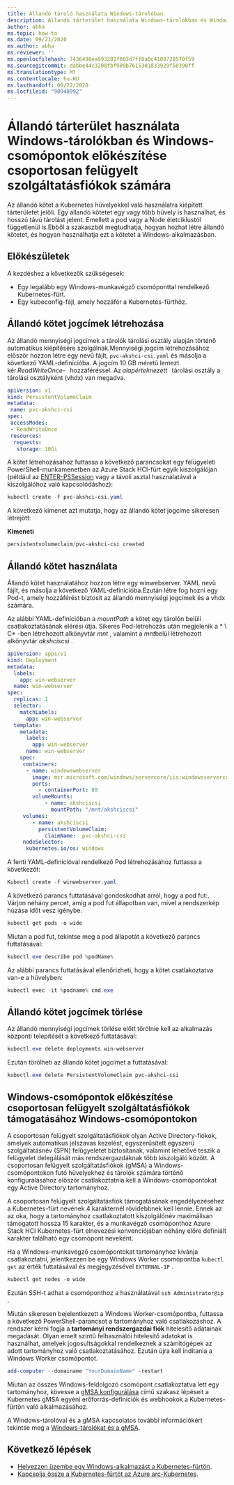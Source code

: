 ```yaml
---
title: Állandó tároló használata Windows-tárolóban
description: Állandó tárterület használata Windows-tárolókban és Windows-csomópontok előkészítése csoportosan felügyelt szolgáltatásfiókok számára
author: abha
ms.topic: how-to
ms.date: 09/21/2020
ms.author: abha
ms.reviewer: ''
ms.openlocfilehash: 7436498ea993281f803d7ff8a0c4108728570f59
ms.sourcegitcommit: dabbe44c3208fbf989b7615301833929f50390ff
ms.translationtype: MT
ms.contentlocale: hu-HU
ms.lasthandoff: 09/22/2020
ms.locfileid: "90948992"
---
```

# <a name="use-persistent-storage-in-a-windows-container-and-prepare-windows-nodes-for-group-managed-service-accounts"></a>Állandó tárterület használata Windows-tárolókban és Windows-csomópontok előkészítése csoportosan felügyelt szolgáltatásfiókok számára

Az állandó kötet a Kubernetes hüvelyekkel való használatra kiépített tárterületet jelöli. Egy állandó kötetet egy vagy több hüvely is használhat, és hosszú távú tárolást jelent. Emellett a pod vagy a Node életciklustól függetlenül is.Ebből a szakaszból megtudhatja, hogyan hozhat létre állandó kötetet, és hogyan használhatja ezt a kötetet a Windows-alkalmazásban.

## <a name="before-you-begin"></a>Előkészületek

A kezdéshez a következők szükségesek:

* Egy legalább egy Windows-munkavégző csomóponttal rendelkező Kubernetes-fürt.
* Egy kubeconfig-fájl, amely hozzáfér a Kubernetes-fürthöz.


## <a name="create-a-persistent-volume-claim"></a>Állandó kötet jogcímek létrehozása

Az állandó mennyiségi jogcímek a tárolók tárolási osztály alapján történő automatikus kiépítésére szolgálnak.Mennyiségi jogcím létrehozásához először hozzon létre egy nevű fájlt, `pvc-akshci-csi.yaml` és másolja a következő YAML-definícióba. A jogcím 10 GB méretű lemezt kér *ReadWriteOnce*-   hozzáféréssel. Az *alapértelmezett*   tárolási osztály a tárolási osztályként (vhdx) van megadva.  

```yaml
apiVersion: v1
kind: PersistentVolumeClaim
metadata:
 name: pvc-akshci-csi
spec:
 accessModes:
 - ReadWriteOnce
 resources:
  requests:
   storage: 10Gi
```
A kötet létrehozásához futtassa a következő parancsokat egy felügyeleti PowerShell-munkamenetben az Azure Stack HCI-fürt egyik kiszolgálóján (például az [ENTER-PSSession](/powershell/module/microsoft.powershell.core/enter-pssession) vagy a távoli asztal használatával a kiszolgálóhoz való kapcsolódáshoz): 


```PowerShell
kubectl create -f pvc-akshci-csi.yaml 
```
A következő kimenet azt mutatja, hogy az állandó kötet jogcíme sikeresen létrejött:

**Kimeneti**
```PowerShell
persistentvolumeclaim/pvc-akshci-csi created
```

## <a name="use-persistent-volume"></a>Állandó kötet használata

Állandó kötet használatához hozzon létre egy winwebserver. YAML nevű fájlt, és másolja a következő YAML-definícióba.Ezután létre fog hozni egy Pod-t, amely hozzáférést biztosít az állandó mennyiségi jogcímek és a vhdx számára. 

Az alábbi YAML-definícióban a *mountPath* a kötet egy tárolón belüli csatlakoztatásának elérési útja. Sikeres Pod-létrehozás után megjelenik a * \\ C* -ben létrehozott alkönyvtár *mnt* , valamint a *mnt*belül létrehozott alkönyvtár *akshciscsi* .


```yaml
apiVersion: apps/v1 
kind: Deployment 
metadata: 
  labels: 
    app: win-webserver 
  name: win-webserver 
spec: 
  replicas: 1 
  selector: 
    matchLabels: 
      app: win-webserver 
  template: 
    metadata: 
      labels: 
        app: win-webserver 
      name: win-webserver 
    spec: 
     containers: 
      - name: windowswebserver 
        image: mcr.microsoft.com/windows/servercore/iis:windowsservercore-ltsc2019 
        ports:  
          - containerPort: 80    
        volumeMounts: 
            - name: akshciscsi 
              mountPath: "/mnt/akshciscsi" 
     volumes: 
        - name: akshciscsi 
          persistentVolumeClaim: 
            claimName:  pvc-akshci-csi 
     nodeSelector: 
      kubernetes.io/os: windows 
```

A fenti YAML-definícióval rendelkező Pod létrehozásához futtassa a következőt:

```PowerShell
Kubectl create -f winwebserver.yaml 
```

A következő parancs futtatásával gondoskodhat arról, hogy a pod fut:. Várjon néhány percet, amíg a pod fut állapotban van, mivel a rendszerkép húzása időt vesz igénybe.

```PowerShell
kubectl get pods -o wide 
```
Miután a pod fut, tekintse meg a pod állapotát a következő parancs futtatásával: 

```PowerShell
kubectl.exe describe pod %podName% 
```

Az alábbi parancs futtatásával ellenőrizheti, hogy a kötet csatlakoztatva van-e a hüvelyben:

```PowerShell
kubectl exec -it %podname% cmd.exe 
```

## <a name="delete-a-persistent-volume-claim"></a>Állandó kötet jogcímek törlése

Az állandó mennyiségi jogcímek törlése előtt törölnie kell az alkalmazás központi telepítését a következő futtatásával:

```PowerShell
kubectl.exe delete deployments win-webserver
```

Ezután törölheti az állandó kötet jogcímet a futtatásával:

```PowerShell
kubectl.exe delete PersistentVolumeClaim pvc-akshci-csi
```

## <a name="prepare-windows-nodes-for-group-managed-service-account-support-on-windows-nodes"></a>Windows-csomópontok előkészítése csoportosan felügyelt szolgáltatásfiókok támogatásához Windows-csomópontokon

A csoportosan felügyelt szolgáltatásfiókok olyan Active Directory-fiókok, amelyek automatikus jelszavas kezelést, egyszerűsített egyszerű szolgáltatásnév (SPN) felügyeletet biztosítanak, valamint lehetővé teszik a felügyelet delegálását más rendszergazdáknak több kiszolgáló között. A csoportosan felügyelt szolgáltatásfiókok (gMSA) a Windows-csomópontokon futó hüvelyekhez és tárolók számára történő konfigurálásához először csatlakoztatnia kell a Windows-csomópontokat egy Active Directory tartományhoz.

A csoportosan felügyelt szolgáltatásfiók támogatásának engedélyezéséhez a Kubernetes-fürt nevének 4 karakternél rövidebbnek kell lennie. Ennek az az oka, hogy a tartományhoz csatlakoztatott kiszolgálónév maximálisan támogatott hossza 15 karakter, és a munkavégző csomóponthoz Azure Stack HCI Kubernetes-fürt elnevezési konvenciójában néhány előre definiált karakter található egy csomópont neveként.

Ha a Windows-munkavégző csomópontokat tartományhoz kívánja csatlakoztatni, jelentkezzen be egy Windows Worker csomópontba `kubectl get` az érték futtatásával és megjegyzésével `EXTERNAL-IP` .

```PowerShell
kubectl get nodes -o wide
``` 

Ezután SSH-t adhat a csomóponthoz a használatával `ssh Administrator@ip` . 

Miután sikeresen bejelentkezett a Windows Worker-csomópontba, futtassa a következő PowerShell-parancsot a tartományhoz való csatlakozáshoz. A rendszer kérni fogja a **tartományi rendszergazdai fiók** hitelesítő adatainak megadását. Olyan emelt szintű felhasználói hitelesítő adatokat is használhat, amelyek jogosultságokkal rendelkeznek a számítógépek az adott tartományhoz való csatlakoztatásához. Ezután újra kell indítania a Windows Worker csomópontot.

```PowerShell
add-computer --domainame "YourDomainName" -restart
```

Miután az összes Windows-feldolgozó csomópont csatlakoztatva lett egy tartományhoz, kövesse a [gMSA konfigurálása](https://kubernetes.io/docs/tasks/configure-pod-container/configure-gmsa) című szakasz lépéseit a Kubernetes gMSA egyéni erőforrás-definíciók és webhookok a Kubernetes-fürtön való alkalmazásához.

A Windows-tárolóval és a gMSA kapcsolatos további információkért tekintse meg a [Windows-tárolókat és a gMSA](/virtualization/windowscontainers/manage-containers/manage-serviceaccounts). 

## <a name="next-steps"></a>Következő lépések
- [Helyezzen üzembe egy Windows-alkalmazást a Kubernetes-fürtön](./deploy-windows-application.md).
- [Kapcsolja össze a Kubernetes-fürtöt az Azure arc-Kubernetes](./connect-to-arc.md).
